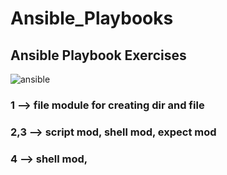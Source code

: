 # Ansible_Playbooks
## Ansible Playbook Exercises

![ansible](https://user-images.githubusercontent.com/79062988/124553283-cee49d80-de49-11eb-9c51-f7fd90e8f2ee.gif)


### 1      --> file module for creating dir and file
### 2,3    --> script mod, shell mod, expect mod
### 4      --> shell mod,
